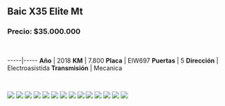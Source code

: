 ## Baic X35 Elite Mt

### Precio: $35.000.000

<p>&nbsp;</p>

-----|-----
**Año** | 2018
**KM** | 7.800
**Placa** | EIW697
**Puertas** | 5
**Dirección** | Electroasistida
**Transmisión** | Mecanica


<p>&nbsp;</p>

<img src="images/Baic X35 Elite Mt - 0.0136.jpg?raw=true"/>
<img src="images/Baic X35 Elite Mt - 0.1739.jpg?raw=true"/>
<img src="images/Baic X35 Elite Mt - 0.1861.jpg?raw=true"/>
<img src="images/Baic X35 Elite Mt - 0.284.jpg?raw=true"/>
<img src="images/Baic X35 Elite Mt - 0.4129.jpg?raw=true"/>
<img src="images/Baic X35 Elite Mt - 0.4242.jpg?raw=true"/>
<img src="images/Baic X35 Elite Mt - 0.4733.jpg?raw=true"/>
<img src="images/Baic X35 Elite Mt - 0.547.jpg?raw=true"/>
<img src="images/Baic X35 Elite Mt - 0.6206.jpg?raw=true"/>
<img src="images/Baic X35 Elite Mt - 0.6342.jpg?raw=true"/>
<img src="images/Baic X35 Elite Mt - 0.6357.jpg?raw=true"/>
<img src="images/Baic X35 Elite Mt - 0.6651.jpg?raw=true"/>
<img src="images/Baic X35 Elite Mt - 0.8534.jpg?raw=true"/>
<img src="images/Baic X35 Elite Mt - 0.9348.jpg?raw=true"/>



